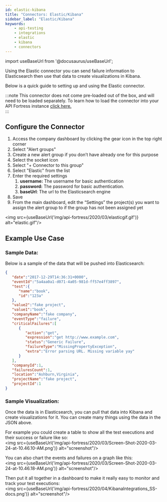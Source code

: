```yaml
---
id: elastic-kibana
title: "Connectors: Elastic/Kibana"
sidebar_label: "Elastic/Kibana"
keywords:
    - api-testing
    - integrations
    - elastic
    - kibana
    - connectors
---
```


import useBaseUrl from '@docusaurus/useBaseUrl';

Using the Elastic connector you can send failure information to Elasticsearch then use that data to create visualizations in Kibana.  
  
Below is a quick guide to setting up and using the Elastic connector.

:::note
This connector does not come pre-loaded out of the box, and will need to be loaded separately. To learn how to load the connector into your API Fortress instance [click here.](/api-testing/mark2/integrations/add-new-connector)  
:::

## Configure the Connector

1. Access the company dashboard by clicking the gear icon in the top right corner
2. Select "Alert groups"
3. Create a new alert group if you don’t have already one for this purpose
4. Select the socket icon
5. Select "+ Connector to this group"
6. Select "Elastic" from the list
7. Enter the required settings
    1. **username:** The username for basic authentication
    2. **password:** The password for basic authentication.
    3. **baseUrl**: The url to the Elasticsearch engine
8. Save
9. From the main dashboard, edit the “Settings” the project(s) you want to assign the alert group to if the group has not been assigned yet

<img src={useBaseUrl('img/api-fortress/2020/03/elasticgif.gif')} alt="elastic.gif"/>

## Example Use Case

### Sample Data:

Below is a sample of the data that will be pushed into Elasticsearch:

```json
{
   "date":"2017-12-29T14:36:31+0000",
   "eventId":"5a4aa0a1-d071-4a05-981d-ff57e4ff3897",
   "test":{
      "name":"book",
      "id":"123a"
   },
   "value2":"fake project",
   "value1":"book",
   "companyName":"fake company",
   "eventType":"failure",
   "criticalFailures":[
      {
         "action":"get",
         "expression":"get http://www.example.com",
         "status":"Generic Failure",
         "failureType":"MissingPropertyException",
         "extra":"Error parsing URL. Missing variable yay"
      }
   ],
   "companyId":1,
   "failuresCount":1,
   "location":"Ashburn,Virginia",
   "projectName":"fake project",
   "projectId":1
}
```

### Sample Visualization:

Once the data is in Elasticsearch, you can pull that data into Kibana and create visualizations for it. You can create many things using the data in the JSON above.
  
For example you could create a table to show all the test executions and their success or failure like so:  
<img src={useBaseUrl('img/api-fortress/2020/03/Screen-Shot-2020-03-24-at-10.46.10-AM.png')} alt="screenshot"/>

You can also chart the events and failures on a graph like this:  
<img src={useBaseUrl('img/api-fortress/2020/03/Screen-Shot-2020-03-24-at-10.46.18-AM.png')} alt="screenshot"/>

Then put it all together in a dashboard to make it really easy to monitor and track your test executions:  
<img src={useBaseUrl('img/api-fortress/2020/04/KibanaIntegrations_SS-docs.png')} alt="screenshot"/>

